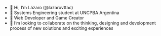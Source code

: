 - 👋 Hi, I’m Lázaro (@lazarovttac)
- 🌱 Systems Engineering student at UNCPBA Argentina
- 💪 Web Developer and Game Creator
- 👀 I’m looking to collaborate on the thinking, designing and development process of new solutions and exciting experiences

<!---
lazarovttac/lazarovttac is a ✨ special ✨ repository because its `README.md` (this file) appears on your GitHub profile.
You can click the Preview link to take a look at your changes.
--->
